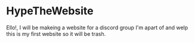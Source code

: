 # HypeTheWebsite
Ello!, I will be makeing a website for a discord group I'm apart of and welp this is my first website so it will be trash.
